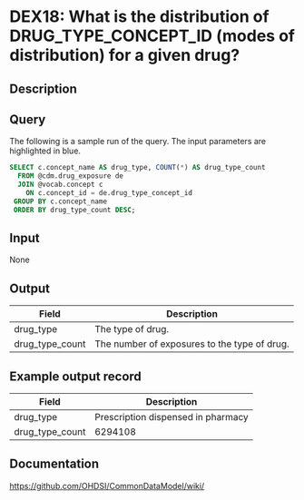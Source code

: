 <!---
Group:drug exposure
Name:DEX18 What is the distribution of DRUG_TYPE_CONCEPT_ID (modes of distribution) for a given drug?
Author:Patrick Ryan
CDM Version: 5.3
-->

# DEX18: What is the distribution of DRUG_TYPE_CONCEPT_ID (modes of distribution) for a given drug?

## Description

## Query
The following is a sample run of the query. The input parameters are highlighted in blue.

```sql
SELECT c.concept_name AS drug_type, COUNT(*) AS drug_type_count
  FROM @cdm.drug_exposure de
  JOIN @vocab.concept c
    ON c.concept_id = de.drug_type_concept_id
 GROUP BY c.concept_name
 ORDER BY drug_type_count DESC;
```

## Input

 None

## Output

|  Field |  Description |
| --- | --- |
| drug_type | The type of drug. |
| drug_type_count | The number of exposures to the type of drug. |


## Example output record

|  Field |  Description |
| --- | --- |
| drug_type | Prescription dispensed in pharmacy |
| drug_type_count | 6294108 |

## Documentation
https://github.com/OHDSI/CommonDataModel/wiki/
